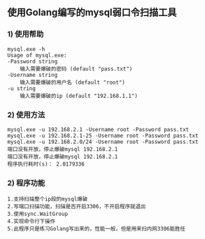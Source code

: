 ## 使用Golang编写的mysql弱口令扫描工具

### 1) 使用帮助

    mysql.exe -h   
    Usage of mysql.exe:
    -Password string
        输入需要爆破的密码 (default "pass.txt")
    -Username string
        输入需要爆破的用户名 (default "root")
    -u string
        输入需要爆破的ip (default "192.168.1.1")
     
### 2) 使用方法
    mysql.exe -u 192.168.2.1 -Username root -Password pass.txt
    mysql.exe -u 192.168.2.1-25 -Username root -Password pass.txt
    mysql.exe -u 192.168.2.0/24 -Username root -Password pass.txt
    端口没有开放，停止爆破mysql 192.168.2.1
    端口没有开放，停止爆破mysql 192.168.2.1
    程序执行耗时(s)： 2.0179336
### 2) 程序功能
    1.支持扫描整个ip段的mysql爆破
    2.写端口扫描功能，扫描是否开启3306，不开启程序就退出
    3.使用sync.WaitGroup
    4.实现命令行下操作
    5.此程序只是练习Golang写出来的，性能一般，但是用来扫内网3306能胜任
